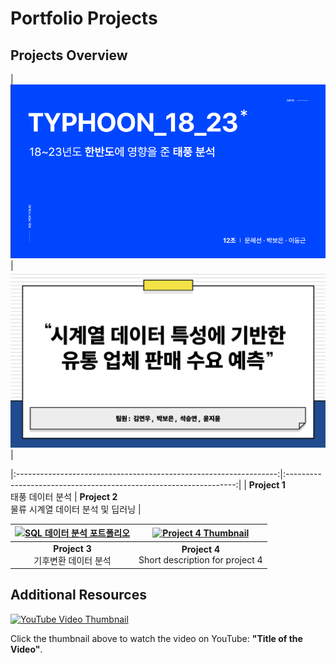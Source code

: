 # Portfolio Projects

## Projects Overview


| [![SQL 데이터 분석 포트폴리오](SQL/SQL포트폴리오.png)](SQL/태풍_SQL_발표PPT_0620.pdf) | [![파이썬 데이터 분석 포트폴리오](Python/python포트폴리오.png)](Python/5조.pdf) |

|:-----------------------------------------------------------------:|:-----------------------------------------------------------------:|
| **Project 1**<br> 태풍 데이터 분석                      | **Project 2**<br> 물류 시계열 데이터 분석 및 딥러닝                         |


| [![SQL 데이터 분석 포트폴리오](포트폴리오3.png)](공모전3.pdf)  | [![Project 4 Thumbnail](포트폴리오4.png)](link_to_project4.pdf) |
|:----------------------------------------------------------------:|:----------------------------------------------------------------:|
| **Project 3**<br>기후변환 데이터 분석              | **Project 4**<br>Short description for project 4                |

## Additional Resources

[![YouTube Video Thumbnail](https://img.youtube.com/vi/VYIz3FiTFKQ/0.jpg)](https://www.youtube.com/watch?v=0uspCRUdaRk)

Click the thumbnail above to watch the video on YouTube: **"Title of the Video"**.
